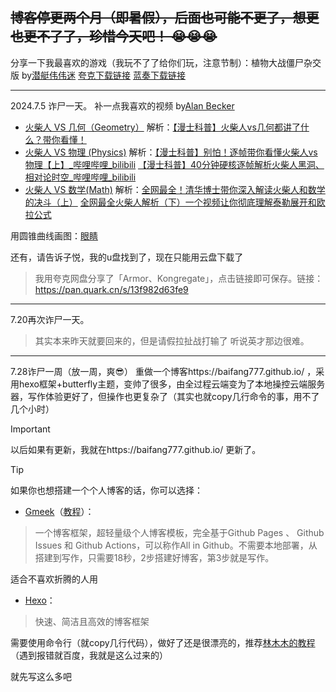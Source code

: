 ~~博客停更两个月（即暑假），后面也可能不更了，想更也更不了了，珍惜今天吧！
😭😭😭~~
---

分享一下我最喜欢的游戏（我玩不了了给你们玩，注意节制）：植物大战僵尸杂交版 by[潜艇伟伟迷](https://space.bilibili.com/97213827) [夸克下载链接](https://pan.quark.cn/s/c1a75e93ecb5) [蓝奏下载链接](https://baifang.lanzoui.com/isCh122z54qf)

---
2024.7.5 诈尸一天。
补一点我喜欢的视频 by[Alan Becker](https://space.bilibili.com/519253600/)
- [火柴人 VS 几何（Geometry）](https://www.bilibili.com/video/BV1hs421T7g8/) 解析：[【漫士科普】火柴人vs几何都讲了什么？带你看懂！](https://www.bilibili.com/video/BV1Bm42137WU/)
- [火柴人 VS 物理 (Physics)](https://www.bilibili.com/video/BV1cG411e75o/) 解析：[【漫士科普】别怕！逐帧带你看懂火柴人vs物理【上】_哔哩哔哩_bilibili](https://www.bilibili.com/video/BV12j411W7Lc/) [【漫士科普】40分钟硬核逐帧解析火柴人黑洞、相对论时空_哔哩哔哩_bilibili](https://www.bilibili.com/video/BV1Yp4y1f7Wq/)
- [火柴人 VS 数学(Math)](https://www.bilibili.com/festival/jzj2023?bvid=BV1ph4y1g75E) 解析：[全网最全！清华博士带你深入解读火柴人和数学的决斗（上）](https://www.bilibili.com/festival/jzj2023?bvid=BV1ou411t7Ho) [全网最全火柴人解析（下）一个视频让你彻底理解泰勒展开和欧拉公式](https://www.bilibili.com/video/BV1ys4y1r7Nb/)

用圆锥曲线画图：[眼睛](https://www.desmos.com/calculator/cbrlb8mkei?lang=zh-CN)

还有，请告诉子悦，我的u盘找到了，现在只能用云盘下载了 
> 我用夸克网盘分享了「Armor、Kongregate」，点击链接即可保存。链接：https://pan.quark.cn/s/13f982d63fe9

---
7.20再次诈尸一天。
> 其实本来昨天就要回来的，但是请假拉扯战打输了
听说英才那边很难。

---
7.28诈尸一周（放一周，爽😎）
重做一个博客https://baifang777.github.io/ ，采用hexo框架+butterfly主题，变帅了很多，由全过程云端变为了本地操控云端服务器，写作体验更好了，但操作也更复杂了（其实也就copy几行命令的事，用不了几个小时）

> [!IMPORTANT]  
> 以后如果有更新，我就在https://baifang777.github.io/ 更新了。

> [!TIP]
> 如果你也想搭建一个个人博客的话，你可以选择：
> - [Gmeek](https://meekdai.com/Gmeek.html)（[教程](https://blog.meekdai.com/post/Gmeek-kuai-su-shang-shou.html)）：
> > 一个博客框架，超轻量级个人博客模板，完全基于Github Pages 、 Github Issues 和 Github Actions，可以称作All in Github。不需要本地部署，从搭建到写作，只需要18秒，2步搭建好博客，第3步就是写作。
>
> 适合不喜欢折腾的人用
> - [Hexo](https://hexo.io/zh-cn/)：
> > 快速、简洁且高效的博客框架
>
> 需要使用命令行（就copy几行代码），做好了还是很漂亮的，推荐[林木木的教程](https://challis-yin.github.io/2021/04/03/Tool-Notes/%E6%97%A0%E9%97%A8%E6%A7%9B%E6%90%AD%E5%BB%BA%E5%8D%9A%E5%AE%A2%E2%80%94%E2%80%94GitHub+hexo-butterfly/)（遇到报错就百度，我就是这么过来的）

就先写这么多吧

